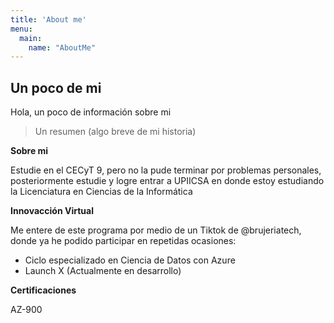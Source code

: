 ```yaml
---
title: 'About me'
menu:
  main:
    name: "AboutMe"
---
```


## Un poco de mi

Hola, un poco de información sobre mi

> Un resumen (algo breve de mi historia)

**Sobre mi**

Estudie en el CECyT 9, pero no la pude terminar por problemas personales, posteriormente estudie y logre entrar a UPIICSA en donde estoy estudiando la Licenciatura en Ciencias de la Informática

**Innovacción Virtual**

Me entere de este programa por medio de un Tiktok de @brujeriatech, donde ya he podido participar en repetidas ocasiones:
- Ciclo especializado en Ciencia de Datos con Azure
- Launch X (Actualmente en desarrollo)

**Certificaciones**

AZ-900


